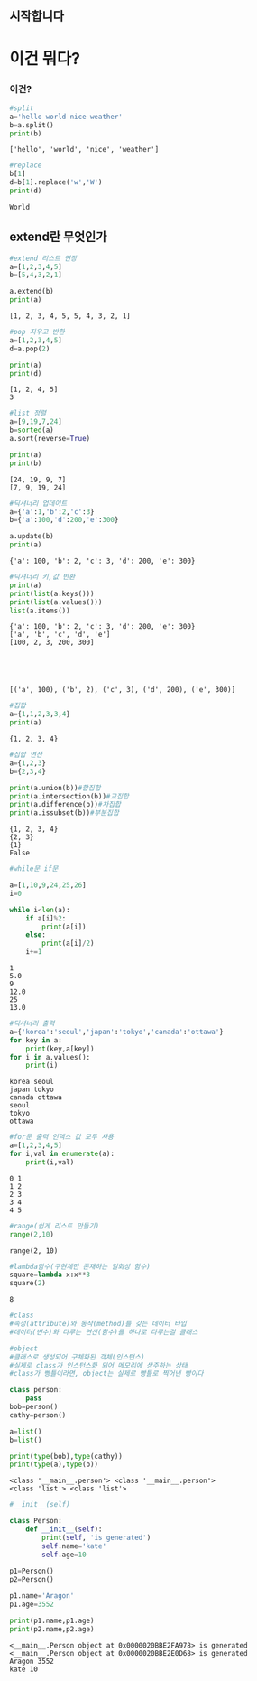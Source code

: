 ## 시작합니다


# 이건 뭐다?


### 이건?


```python
#split
a='hello world nice weather'
b=a.split()
print(b)
```

    ['hello', 'world', 'nice', 'weather']
    


```python
#replace
b[1]
d=b[1].replace('w','W')
print(d)
```

    World
    


## extend란 무엇인가


```python
#extend 리스트 연장
a=[1,2,3,4,5]
b=[5,4,3,2,1]

a.extend(b)
print(a)
```

    [1, 2, 3, 4, 5, 5, 4, 3, 2, 1]
    


```python
#pop 지우고 반환
a=[1,2,3,4,5]
d=a.pop(2)

print(a)
print(d)
```

    [1, 2, 4, 5]
    3
    


```python
#list 정렬
a=[9,19,7,24]
b=sorted(a)
a.sort(reverse=True)

print(a)
print(b)
```

    [24, 19, 9, 7]
    [7, 9, 19, 24]
    


```python
#딕셔너리 업데이트
a={'a':1,'b':2,'c':3}
b={'a':100,'d':200,'e':300}

a.update(b)
print(a)
```

    {'a': 100, 'b': 2, 'c': 3, 'd': 200, 'e': 300}
    


```python
#딕셔너리 키,값 반환
print(a)
print(list(a.keys()))
print(list(a.values()))
list(a.items())
```

    {'a': 100, 'b': 2, 'c': 3, 'd': 200, 'e': 300}
    ['a', 'b', 'c', 'd', 'e']
    [100, 2, 3, 200, 300]
    




    [('a', 100), ('b', 2), ('c', 3), ('d', 200), ('e', 300)]




```python
#집합
a={1,1,2,3,3,4}
print(a)
```

    {1, 2, 3, 4}
    


```python
#집합 연산
a={1,2,3}
b={2,3,4}

print(a.union(b))#합집합
print(a.intersection(b))#교집합
print(a.difference(b))#차집합
print(a.issubset(b))#부분집합
```

    {1, 2, 3, 4}
    {2, 3}
    {1}
    False
    


```python
#while문 if문

a=[1,10,9,24,25,26]
i=0

while i<len(a):
    if a[i]%2:
        print(a[i])
    else:
        print(a[i]/2)
    i+=1
```

    1
    5.0
    9
    12.0
    25
    13.0
    


```python
#딕셔너리 출력
a={'korea':'seoul','japan':'tokyo','canada':'ottawa'}
for key in a:
    print(key,a[key])
for i in a.values():
    print(i)
```

    korea seoul
    japan tokyo
    canada ottawa
    seoul
    tokyo
    ottawa
    


```python
#for문 출력 인덱스 값 모두 사용
a=[1,2,3,4,5]
for i,val in enumerate(a):
    print(i,val)
```

    0 1
    1 2
    2 3
    3 4
    4 5
    


```python
#range(쉽게 리스트 만들기)
range(2,10)
```




    range(2, 10)




```python
#lambda함수(구현체만 존재하는 일회성 함수)
square=lambda x:x**3
square(2)
```




    8




```python
#class
#속성(attribute)와 동작(method)를 갖는 데이터 타입
#데이터(변수)와 다루는 연산(함수)를 하나로 다루는걸 클래스

```


```python
#object
#클래스로 생성되어 구체화된 객체(인스턴스)
#실제로 class가 인스턴스화 되어 메모리에 상주하는 상태
#class가 빵틀이라면, object는 실제로 빵틀로 찍어낸 빵이다

```


```python
class person:
    pass
bob=person()
cathy=person()

a=list()
b=list()

print(type(bob),type(cathy))
print(type(a),type(b))
```

    <class '__main__.person'> <class '__main__.person'>
    <class 'list'> <class 'list'>
    


```python
#__init__(self)

class Person:
    def __init__(self):
        print(self, 'is generated')
        self.name='kate'
        self.age=10
        
p1=Person()
p2=Person()

p1.name='Aragon'
p1.age=3552

print(p1.name,p1.age)
print(p2.name,p2.age)
```

    <__main__.Person object at 0x0000020BBE2FA978> is generated
    <__main__.Person object at 0x0000020BBE2E0D68> is generated
    Aragon 3552
    kate 10
    


```python

```


```python

```


```python

```


```python

```


```python

```


```python

```


```python

```


```python

```


```python

```


```python

```
